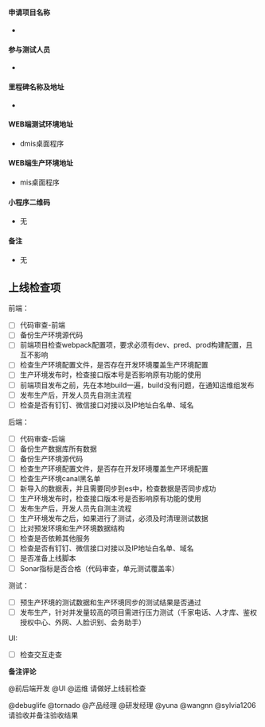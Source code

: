 #### 申请项目名称
- 

#### 参与测试人员
- 

#### 里程碑名称及地址
- 

#### WEB端测试环境地址
- dmis桌面程序

#### WEB端生产环境地址
- mis桌面程序

#### 小程序二维码
- 无

#### 备注
- 无

## 上线检查项

前端：

- [ ] 代码审查-前端
- [ ] 备份生产环境源代码
- [ ] 前端项目检查webpack配置项，要求必须有dev、pred、prod构建配置，且互不影响
- [ ] 检查生产环境配置文件，是否存在开发环境覆盖生产环境配置
- [ ] 生产环境发布时，检查接口版本号是否影响原有功能的使用
- [ ] 前端项目发布之前，先在本地build一遍，build没有问题，在通知运维组发布
- [ ] 发布生产后，开发人员先自测主流程
- [ ] 检查是否有钉钉、微信接口对接以及IP地址白名单、域名

后端：
- [ ] 代码审查-后端
- [ ] 备份生产数据库所有数据
- [ ] 备份生产环境源代码
- [ ] 检查生产环境配置文件，是否存在开发环境覆盖生产环境配置
- [ ] 检查生产环境canal黑名单
- [ ] 新导入的数据表，并且需要同步到es中，检查数据是否同步成功
- [ ] 生产环境发布时，检查接口版本号是否影响原有功能的使用
- [ ] 发布生产后，开发人员先自测主流程
- [ ] 生产环境发布之后，如果进行了测试，必须及时清理测试数据
- [ ] 比对预发环境和生产环境数据结构
- [ ] 检查是否依赖其他服务
- [ ] 检查是否有钉钉、微信接口对接以及IP地址白名单、域名
- [ ] 是否准备上线脚本
- [ ] Sonar指标是否合格（代码审查，单元测试覆盖率）

测试：
- [ ] 预生产环境的测试数据和生产环境同步的测试结果是否通过
- [ ] 发布生产，针对并发量较高的项目需进行压力测试（千家电话、人才库、鉴权授权中心、外网、人脸识别、会务助手）

UI:
- [ ] 检查交互走查



**备注评论**

@前后端开发 @UI @运维  请做好上线前检查

@debuglife @tornado @产品经理 @研发经理  @yuna  @wangnn @sylvia1206   请验收并备注验收结果